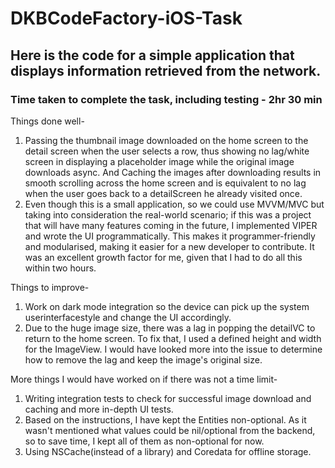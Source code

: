# DKBCodeFactory-iOS-Task
## Here is the code for a simple application that displays information retrieved from the network. 

### Time taken to complete the task, including testing - 2hr 30 min

Things done well-
1. Passing the thumbnail image downloaded on the home screen to the detail screen when the user selects a row, thus showing no lag/white screen in displaying a placeholder image while the original image downloads async. And Caching the images after downloading results in smooth scrolling across the home screen and is equivalent to no lag when the user goes back to a detailScreen he already visited once.
2. Even though this is a small application, so we could use MVVM/MVC but taking into consideration the real-world scenario; if this was a project that will have many features coming in the future, I implemented VIPER and wrote the UI programmatically. This makes it programmer-friendly and modularised, making it easier for a new developer to contribute. It was an excellent growth factor for me, given that I had to do all this within two hours.

Things to improve-
1. Work on dark mode integration so the device can pick up the system userinterfacestyle and change the UI accordingly.
2. Due to the huge image size, there was a lag in popping the detailVC to return to the home screen. To fix that, I used a defined height and width for the ImageView. I would have looked more into the issue to determine how to remove the lag and keep the image's original size.

More things I would have worked on if there was not a time limit-
1. Writing integration tests to check for successful image download and caching and more in-depth UI tests.
2. Based on the instructions, I have kept the Entities non-optional. As it wasn't mentioned what values could be nil/optional from the backend, so to save time, I kept all of them as non-optional for now.
3. Using NSCache(instead of a library) and Coredata for offline storage.

